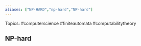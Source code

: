 ```yaml
---
aliases: ["NP-HARD","np-hard","NP-hard"] 
---
```

Topics: #computerscience #finiteautomata #computabilitytheory 

## NP-hard

